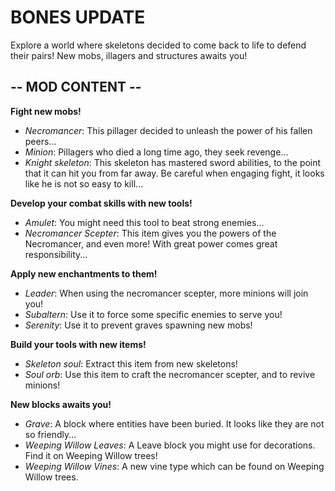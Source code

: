 # BONES UPDATE

Explore a world where skeletons decided to come back to life to defend their pairs! New mobs, illagers and structures awaits you!

## -- MOD CONTENT --


**Fight new mobs!**

- *Necromancer*: This pillager decided to unleash the power of his fallen peers...
- *Minion*: Pillagers who died a long time ago, they seek revenge...
- *Knight skeleton*: This skeleton has mastered sword abilities, to the point that it can hit you from far away. Be careful when engaging fight, it looks like he is not so easy to kill...
 
**Develop your combat skills with new tools!**

- *Amulet*: You might need this tool to beat strong enemies...
- *Necromancer Scepter*: This item gives you the powers of the Necromancer, and even more! With great power comes great responsibility...

**Apply new enchantments to them!**

- *Leader*: When using the necromancer scepter, more minions will join you!
- *Subaltern*: Use it to force some specific enemies to serve you!
- *Serenity*: Use it to prevent graves spawning new mobs!

**Build your tools with new items!**

- *Skeleton soul*: Extract this item from new skeletons!
- *Soul orb*: Use this item to craft the necromancer scepter, and to revive minions!

**New blocks awaits you!**

- *Grave*: A block where entities have been buried. It looks like they are not so friendly...
- *Weeping Willow Leaves*: A Leave block you might use for decorations. Find it on Weeping Willow trees!
- *Weeping Willow Vines*: A new vine type which can be found on Weeping Willow trees.



